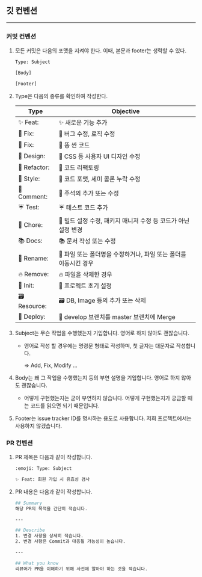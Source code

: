 ## 깃 컨벤션

---

### 커밋 컨벤션

1. 모든 커밋은 다음의 포맷을 지켜야 한다. 이때, 본문과 footer는 생략할 수 있다.

    ```bash
    Type: Subject
    
    [Body]
    
    [Footer]
    ```
2. Type은 다음의 종류를 확인하여 작성한다.

    | Type | Objective |
    | --- | --- |
    | :sparkles: Feat: | ✨ 새로운 기능 추가 |
    | :bug: Fix: | 🐛 버그 수정, 로직 수정 |
    | :poop: Fix: | 💩 똥 싼 코드 |
    | :lipstick: Design: | 💄 CSS 등 사용자 UI 디자인 수정 |
    | :hammer: Refactor: | 🔨 코드 리팩토링 |
    | :art: Style: | 🎨 코드 포맷, 세미 콜론 누락 수정 |
    | :memo: Comment:  | 📝 주석의 추가 또는 수정 |
    | :umbrella: Test: | ☔ 테스트 코드 추가 |
    | :rocket: Chore:  | 🚀 빌드 설정 수정, 패키지 매니저 수정 등 코드가 아닌 설정 변경 |
    | :books: Docs: | 📚 문서 작성 또는 수정 |
    | :tractor: Rename: | 🚜 파일 또는 폴더명을 수정하거나, 파일 또는 폴더를 이동시킨 경우 |
    | :fire: Remove: | 🔥 파일을 삭제한 경우 |
    | :tada: Init: | 🎉 프로젝트 초기 설정 |
    | :card_file_box: Resource: | 🗃️ DB, Image 등의 추가 또는 삭제  |
    | :twisted_rightwards_arrows: Deploy: | 🔀 develop 브랜치를 master 브랜치에 Merge |
3. Subject는 무슨 작업을 수행했는지 기입합니다. 영어로 하지 않아도 괜찮습니다.
    - 영어로 작성 할 경우에는 명령문 형태로 작성하며, 첫 글자는 대문자로 작성합니다.

      ⇒  Add, Fix, Modify …

4. Body는 왜 그 작업을 수행했는지 등의 부연 설명을 기입합니다. 영어로 하지 않아도 괜찮습니다.
    - 어떻게 구현했는지는 굳이 부연하지 않습니다. 어떻게 구현했는지가 궁금할 때는 코드를 읽으면 되기 때문입니다.
5. Footer는 issue tracker ID를 명시하는 용도로 사용합니다. 저희 프로젝트에서는 사용하지 않겠습니다.

### PR 컨벤션

1. PR 제목은 다음과 같이 작성합니다.

    ```bash
    :emoji: Type: Subject
    
    ✨ Feat: 회원 가입 시 유효성 검사
    ```

2. PR 내용은 다음과 같이 작성합니다.

    ```bash
    ## Summary
    해당 PR의 목적을 간단히 적습니다.
    
    ---
    
    ## Describe
    1. 변경 사항을 상세히 적습니다.
    2. 변경 사항은 Commit과 대응될 가능성이 높습니다.
    
    ---
    
    ## What you know
    리뷰어가 PR을 이해하기 위해 사전에 알아야 하는 것을 적습니다.
    ```